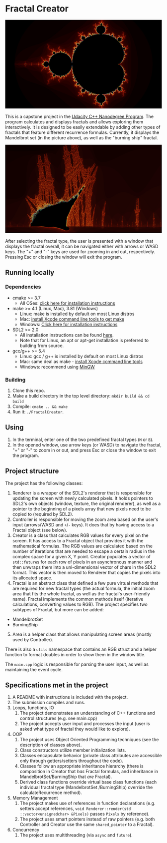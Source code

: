 # Fractal Creator

![](examples/1.png)

This is a capstone project in the [Udacity C++ Nanodegree Program](https://www.udacity.com/course/c-plus-plus-nanodegree--nd213).
The program calculates and displays fractals and allows exploring them interactively.
It is designed to be easily extendable by adding other types of fractals that feature different recurrence formulas.
Currently, it displays the Mandelbrot set (in the picture above), as well as the "burning ship" fractal.

![](examples/2.png)

After selecting the fractal type, the user is presented with a window that displays the fractal overall, it can be
 navigated either with arrows or WASD keys. The "+" and "-" keys are used for zooming in and out, respectively.
 Pressing Esc or closing the window will exit the program.
 
## Running locally
### Dependencies
* cmake >= 3.7
  * All OSes: [click here for installation instructions](https://cmake.org/install/)
* make >= 4.1 (Linux, Mac), 3.81 (Windows)
  * Linux: make is installed by default on most Linux distros
  * Mac: [install Xcode command line tools to get make](https://developer.apple.com/xcode/features/)
  * Windows: [Click here for installation instructions](http://gnuwin32.sourceforge.net/packages/make.htm)
* SDL2 >= 2.0
  * All installation instructions can be found [here](https://wiki.libsdl.org/Installation).
  * Note that for Linux, an apt or apt-get installation is preferred to building from source.
* gcc/g++ >= 5.4
  * Linux: gcc / g++ is installed by default on most Linux distros
  * Mac: same deal as make - [install Xcode command line tools](https://developer.apple.com/xcode/features/)
  * Windows: recommend using [MinGW](http://www.mingw.org/)

### Building
1. Clone this repo.
2. Make a build directory in the top level directory: `mkdir build && cd build`
3. Compile: `cmake .. && make`
4. Run it: `./FractalCreator`.  

## Using
1. In the terminal, enter one of the two predefined fractal types (`M` or `B`).
2. In the opened window, use arrow keys (or WASD) to navigate the fractal, "+" or "-" to zoom in or out, and press
 Esc or close the window to exit the program.

## Project structure
The project has the following classes:
1. Renderer is a wrapper of the SDL2's renderer that is responsible for updating the screen with newly calculated 
 pixels. It holds pointers to SDL2's own objects (window, texture, the original renderer), as well as a pointer to 
  the beginning of a pixels array that new pixels need to be copied to (required by SDL2). 
2. Controller is responsible for moving the zoom area based on the user's input (arrows/WASD and `+`/`-` keys). It 
 does that by having access to a Fractal object (see below). 
3. Creator is a class that calculates RGB values for every pixel on the screen. It has access to a Fractal object 
that provides it with the mathematical formulas. The RGB values are calculated based on the number of iterations 
that are needed to escape a certain radius in the complex space for a given X, Y point. Creator populates a vector of 
`std::future`s for each row of pixels in an asynchronous manner and then unwraps them into a uni-dimensional 
vector of chars in the SDL2 format. This vector is then moved to Renderer that copies the pixels into its 
allocated space. 
4. Fractal is an abstract class that defined a few pure virtual methods that are required for new fractal types (the
 actual formula, the initial zoom area that fits the whole fractal, as well as the fractal's user-friendly name).
 Fractal implements the common methods itself (iterative calculations, converting values to RGB).
 The project specifies two subtypes of Fractal, but more can be added:
  - MandelbrotSet
  - BurningShip
5. Area is a helper class that allows manipulating screen areas (mostly used by Controller).

There is also a `utils` namespace that contains an RGB struct and a helper function to format doubles in order to
 show them in the window title.
 
The `main.cpp` logic is responsible for parsing the user input, as well as maintaining the event cycle. 

## Specifications met in the project
1. A README with instructions is included with the project.
2. The submission compiles and runs.
3. Loops, functions, IO
    1. The project demonstrates an understanding of C++ functions and control structures (e.g. see main.cpp)
    2. The project accepts user input and processes the input (user is asked what type of fractal they would like to
     explore).
4. OOP
    1. The project uses Object Oriented Programming techniques (see the description of classes above).
    2. Class constructors utilize member initialization lists.
    3. Classes encapsulate behavior (private class attributes are accessible only through getters/setters throughout the
     code).
    4. Classes follow an appropriate inheritance hierarchy (there is composition in Creator that *has* Fractal
     formulas, and inheritance in MandelbrotSet/BurningShip that *are* Fractal).
    5. Derived class functions override virtual base class functions (each individual fractal type (MandelbrotSet
    /BurningShip) override the calculateRecurrence method).
5. Memory Management
    1. The project makes use of references in function declarations (e.g. setters accept references,
     `void Renderer::render(std ::vector<unsignedchar> &Pixels)` passes `Pixels` by reference).
    2. The project uses smart pointers instead of raw pointers (e.g. both Controller and Creator use the same
     `shared_pointer` to a Fractal).
6. Concurrency
   1. The project uses multithreading (via `async` and `future`).
